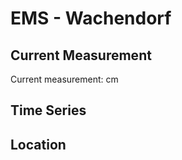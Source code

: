 # EMS - Wachendorf

## Current Measurement

Current measurement: <Value topic="rivers/pegel-online/EMS/Wachendorf/measurementValue"/> cm

## Time Series

<TimeSeries topic="rivers/pegel-online/EMS/Wachendorf/measurementValue" period="week" />

## Location

<WorldMap>
  <Marker lat="52.5456552862483" lon="7.26952383762572" labelTopic="rivers/pegel-online/EMS/Wachendorf" />
</WorldMap>
